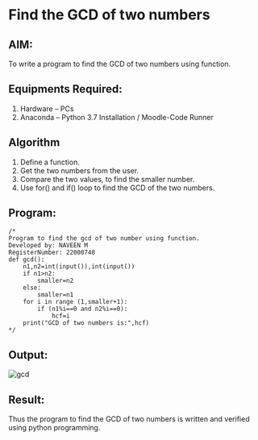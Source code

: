 # Find the GCD of two numbers

## AIM:
To write a program to find the GCD of two numbers using function.

## Equipments Required:
1. Hardware – PCs
2. Anaconda – Python 3.7 Installation / Moodle-Code Runner

## Algorithm
1. Define a function.
2. Get the two numbers from the user.
3. Compare the two values, to find the smaller number.
4. Use for() and if() loop to find the GCD of the two numbers.

## Program:
```
/*
Program to find the gcd of two number using function.
Developed by: NAVEEN M
RegisterNumber: 22000748
def gcd():
    n1,n2=int(input()),int(input())
    if n1>n2:
        smaller=n2
    else:
        smaller=n1
    for i in range (1,smaller+1):
        if (n1%i==0 and n2%i==0):
            hcf=i
    print("GCD of two numbers is:",hcf)
*/
```

## Output:
![gcd](https://user-images.githubusercontent.com/117974950/210138757-1298eeac-48b0-4b4a-acf2-09d1a76f05f7.png)



## Result:
Thus the program to find the GCD of two numbers is written and verified using python programming.
